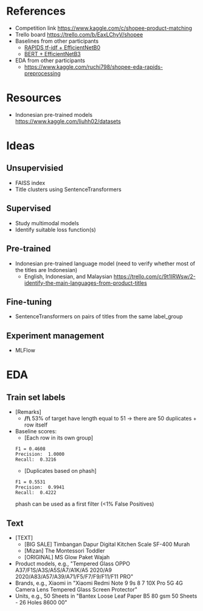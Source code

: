 # References
+ Competition link https://www.kaggle.com/c/shopee-product-matching
+ Trello board https://trello.com/b/EaxLChyV/shopee
+ Baselines from other participants
    + [RAPIDS tf-idf + EfficientNetB0](https://www.kaggle.com/cdeotte/part-2-rapids-tfidfvectorizer-cv-0-700)
    + [BERT + EfficientNetB3](https://www.kaggle.com/ragnar123/unsupervised-baseline-arcface/)
+ EDA from other participants
    + https://www.kaggle.com/ruchi798/shopee-eda-rapids-preprocessing

# Resources
+ Indonesian pre-trained models https://www.kaggle.com/liuhh02/datasets

# Ideas
## Unsupervisied
+ FAISS index
+ Title clusters using SentenceTransformers

## Supervised
+ Study multimodal models
+ Identify suitable loss function(s)

## Pre-trained
+ Indonesian pre-trained language model (need to verify whether most of the titles are Indonesian)
    + English, Indonesian, and Malaysian https://trello.com/c/9t1IRWsw/2-identify-the-main-languages-from-product-titles

## Fine-tuning
+ SentenceTransformers on pairs of titles from the same label_group

## Experiment management
+ MLFlow 

# EDA

## Train set labels
+ [Remarks]
    + **/!\\** 53% of target have length equal to 51 -> there are 50 duplicates + row itself
+ Baseline scores:
    + [Each row in its own group]
    ```
    F1 = 0.4608
    Precision:  1.0000
    Recall:  0.3216
    ```
    + [Duplicates based on phash]
    ```
    F1 = 0.5531
    Precision:  0.9941
    Recall:  0.4222
    ```
    phash can be used as a first filter (<1% False Positives)

## Text 
+ [TEXT]
    + [BIG SALE] Timbangan Dapur Digital Kitchen Scale SF-400 Murah
    + [Mizan] The Montessori Toddler
    + [ORIGINAL] MS Glow Paket Wajah
+ Product models, e.g., "Tempered Glass OPPO A37/F1S/A3S/A5S/A7/A1K/A5 2020/A9 2020/A83/A57/A39/A71/F5/F7/F9/F11/F11 PRO"
+ Brands, e.g., Xiaomi in "Xiaomi Redmi Note 9 9s 8 7 10X Pro 5G 4G Camera Lens Tempered Glass Screen Protector"
+ Units, e.g., 50 Sheets in "Bantex Loose Leaf Paper B5 80 gsm 50 Sheets - 26 Holes 8600 00"
